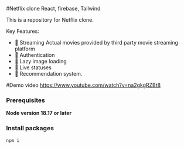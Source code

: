 #Netflix clone React, firebase, Tailwind

This is a repository for Netflix clone. 

Key Features:
- 📡 Streaming Actual movies provided by third party movie streaming platform 
- 🔐 Authentication 
- 📸 Lazy image loading
- 🚦 Live statuses 
- 👥 Recommendation system.


#Demo video 
https://www.youtube.com/watch?v=na2gkgRZBt8

### Prerequisites

**Node version 18.17 or later**

### Install packages

```shell
npm i
```
